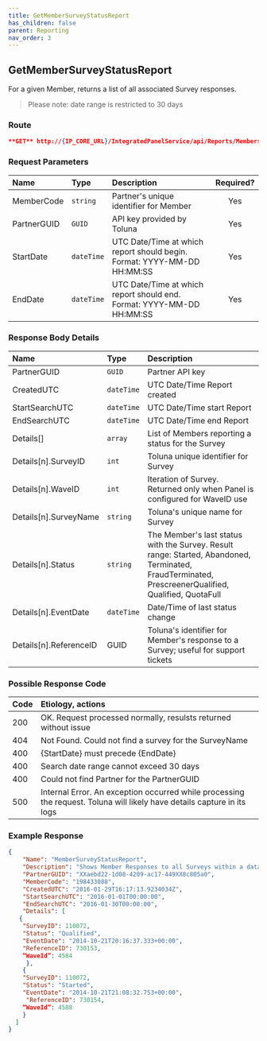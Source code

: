 ```yaml
---
title: GetMemberSurveyStatusReport
has_children: false
parent: Reporting
nav_order: 3
---
```


## GetMemberSurveyStatusReport

For a given Member, returns a list of all associated Survey responses.
>Please note: date range is restricted to 30 days

### Route
```json
**GET** http://{IP_CORE_URL}/IntegratedPanelService/api/Reports/Members/{Membercode}/SurveyStatus/?SamplePartnerGuid={PartnerGUID}&StartDate={StartDate}&EndDate={EndDate}
```

### Request Parameters

| Name | Type | Description | Required? |
| :--- | :--- | :--- | :---: |
| MemberCode | ```string``` | Partner's unique identifier for Member | Yes |
| PartnerGUID | ```GUID``` | API key provided by Toluna | Yes |
| StartDate | ```dateTime``` | UTC Date/Time at which report should begin. Format: YYYY-MM-DD HH:MM:SS | Yes |
| EndDate | ```dateTime``` | UTC Date/Time at which report should end. Format: YYYY-MM-DD HH:MM:SS | Yes |

### Response Body Details 

| Name | Type | Description |
| :--- | :--- | :--- |
| PartnerGUID | ```GUID``` | Partner API key |
| CreatedUTC | ```dateTime``` | UTC Date/Time Report created |
| StartSearchUTC | ```dateTime``` | UTC Date/Time start Report |
| EndSearchUTC | ```dateTime``` | UTC Date/Time end Report |
| Details[] | ```array``` | List of Members reporting a status for the Survey |
| Details[n].SurveyID | ```int``` | Toluna unique identifier for Survey |
| Details[n].WaveID | ```int``` | Iteration of Survey. Returned only when Panel is configured for WaveID use |
| Details[n].SurveyName | ```string``` | Toluna's unique name for Survey | 
| Details[n].Status | ```string``` | The Member's last status with the Survey. Result range: Started, Abandoned, Terminated, FraudTerminated, PrescreenerQualified, Qualified, QuotaFull |
| Details[n].EventDate | ```dateTime``` | Date/Time of last status change |
| Details[n].ReferenceID | GUID | Toluna's identifier for Member's response to a Survey; useful for support tickets |

### Possible Response Code

| Code | Etiology, actions |
| :--- | :--- | 
| 200 | OK. Request processed normally, resulsts returned without issue |
| 404 | Not Found. Could not find a survey for the SurveyName |
| 400 | {StartDate} must precede {EndDate} |
| 400 | Search date range cannot exceed 30 days |
| 400 | Could not find Partner for the PartnerGUID |
| 500 | Internal Error. An exception occurred while processing the request. Toluna will likely have details capture in its logs |

### Example Response
```json
{
    "Name": "MemberSurveyStatusReport",
    "Description": "Shows Member Responses to all Surveys within a data range",
    "PartnerGUID": "XXaebd22-1d08-4209-ac17-449XX8c805a0",
    "MemberCode": "198433088",
    "CreatedUTC": "2016-01-29T16:17:13.9234034Z",
    "StartSearchUTC": "2016-01-01T00:00:00",
    "EndSearchUTC": "2016-01-30T00:00:00",
    "Details": [
   {
    "SurveyID": 110072,
    "Status": "Qualified",
    "EventDate": "2014-10-21T20:16:37.333+00:00",
    "ReferenceID": 730153,
    “WaveId”: 4584
     },
    {
    "SurveyID": 110072,
    "Status": "Started",
    "EventDate": "2014-10-21T21:08:32.753+00:00",
     "ReferenceID": 730154,
    “WaveId”: 4588
    }
  ]
}
```
